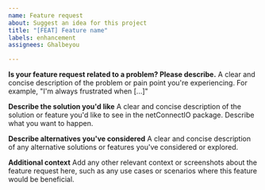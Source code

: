 ```yaml
---
name: Feature request
about: Suggest an idea for this project
title: "[FEAT] Feature name"
labels: enhancement
assignees: Ghalbeyou

---
```


**Is your feature request related to a problem? Please describe.**
A clear and concise description of the problem or pain point you're experiencing. For example, "I'm always frustrated when [...]"

**Describe the solution you'd like**
A clear and concise description of the solution or feature you'd like to see in the netConnectIO package. Describe what you want to happen.

**Describe alternatives you've considered**
A clear and concise description of any alternative solutions or features you've considered or explored.

**Additional context**
Add any other relevant context or screenshots about the feature request here, such as any use cases or scenarios where this feature would be beneficial.

